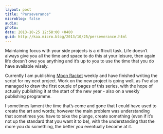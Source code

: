 ```yaml
---
layout: post
title: "Perseverance"
microblog: false
audio: 
photo: 
date: 2013-10-25 12:58:00 +0400
guid: http://kaa.micro.blog/2013/10/25/perseverance.html
---
```

<p>Maintaining focus with your side projects is a difficult task. Life doesn’t always give you all the time and space to do this at your leisure, then again life doesn’t owe you anything and it’s up to you to use the time that you do have available wisely.</p>

<p>Currently I am publishing <a href="http://www.moonracket.com">Moon Racket</a> weekly and have finished writing the script for my next project. Work on the new project is going well, as I’ve also managed to draw the first couple of pages of this series, with the hope of actually publishing it at the start of the new year - also on a weekly publishing programme.</p>

<p>I sometimes lament the time that’s come and gone that I could have used to create the art and words; however the main problem was understanding that sometimes you have to take the plunge, create something (even if it’s not up the standard that you want it to be), with the understanding that the more you do something, the better you eventually become at it.</p>
